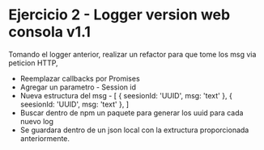 # Ejercicio 2 - Logger version web consola v1.1
Tomando el logger anterior, realizar un refactor para que tome los msg via peticion HTTP,

  -  Reemplazar callbacks por Promises
  -  Agregar un parametro - Session id 
  -  Nueva estructura del msg
    - [
      {
        seesionId: 'UUID',
        msg: 'text'
      },
      {
        seesionId: 'UUID',
        msg: 'text'
      },
    ]
  - Buscar dentro de npm un paquete para generar los uuid para cada nuevo log
  - Se guardara dentro de un json local con la extructura proporcionada anteriormente.

